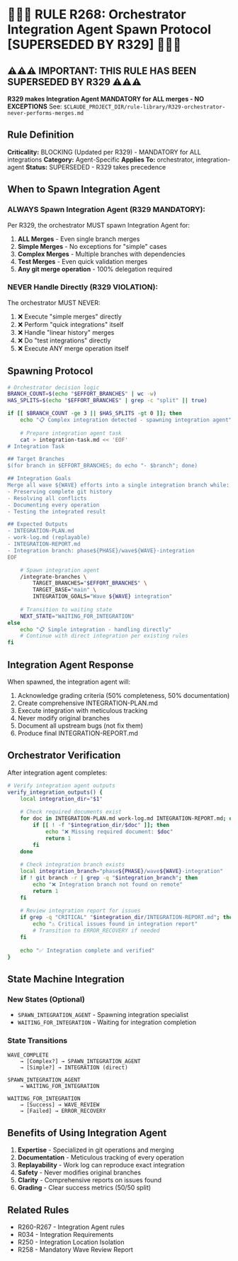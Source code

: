 # 🚨🚨🚨 RULE R268: Orchestrator Integration Agent Spawn Protocol [SUPERSEDED BY R329] 🚨🚨🚨

## ⚠️⚠️⚠️ IMPORTANT: THIS RULE HAS BEEN SUPERSEDED BY R329 ⚠️⚠️⚠️

**R329 makes Integration Agent MANDATORY for ALL merges - NO EXCEPTIONS**
See: `$CLAUDE_PROJECT_DIR/rule-library/R329-orchestrator-never-performs-merges.md`

## Rule Definition
**Criticality:** BLOCKING (Updated per R329) - MANDATORY for ALL integrations
**Category:** Agent-Specific
**Applies To:** orchestrator, integration-agent
**Status:** SUPERSEDED - R329 takes precedence

## When to Spawn Integration Agent

### ALWAYS Spawn Integration Agent (R329 MANDATORY):
Per R329, the orchestrator MUST spawn Integration Agent for:
1. **ALL Merges** - Even single branch merges
2. **Simple Merges** - No exceptions for "simple" cases
3. **Complex Merges** - Multiple branches with dependencies
4. **Test Merges** - Even quick validation merges
5. **Any git merge operation** - 100% delegation required

### NEVER Handle Directly (R329 VIOLATION):
The orchestrator MUST NEVER:
1. ❌ Execute "simple merges" directly
2. ❌ Perform "quick integrations" itself
3. ❌ Handle "linear history" merges
4. ❌ Do "test integrations" directly
5. ❌ Execute ANY merge operation itself

## Spawning Protocol

```bash
# Orchestrator decision logic
BRANCH_COUNT=$(echo "$EFFORT_BRANCHES" | wc -w)
HAS_SPLITS=$(echo "$EFFORT_BRANCHES" | grep -c "split" || true)

if [[ $BRANCH_COUNT -ge 3 || $HAS_SPLITS -gt 0 ]]; then
    echo "📋 Complex integration detected - spawning integration agent"
    
    # Prepare integration agent task
    cat > integration-task.md << 'EOF'
# Integration Task

## Target Branches
$(for branch in $EFFORT_BRANCHES; do echo "- $branch"; done)

## Integration Goals
Merge all wave ${WAVE} efforts into a single integration branch while:
- Preserving complete git history
- Resolving all conflicts
- Documenting every operation
- Testing the integrated result

## Expected Outputs
- INTEGRATION-PLAN.md
- work-log.md (replayable)
- INTEGRATION-REPORT.md
- Integration branch: phase${PHASE}/wave${WAVE}-integration
EOF

    # Spawn integration agent
    /integrate-branches \
        TARGET_BRANCHES="$EFFORT_BRANCHES" \
        TARGET_BASE="main" \
        INTEGRATION_GOALS="Wave ${WAVE} integration"
        
    # Transition to waiting state
    NEXT_STATE="WAITING_FOR_INTEGRATION"
else
    echo "📋 Simple integration - handling directly"
    # Continue with direct integration per existing rules
fi
```

## Integration Agent Response

When spawned, the integration agent will:
1. Acknowledge grading criteria (50% completeness, 50% documentation)
2. Create comprehensive INTEGRATION-PLAN.md
3. Execute integration with meticulous tracking
4. Never modify original branches
5. Document all upstream bugs (not fix them)
6. Produce final INTEGRATION-REPORT.md

## Orchestrator Verification

After integration agent completes:

```bash
# Verify integration agent outputs
verify_integration_outputs() {
    local integration_dir="$1"
    
    # Check required documents exist
    for doc in INTEGRATION-PLAN.md work-log.md INTEGRATION-REPORT.md; do
        if [[ ! -f "$integration_dir/$doc" ]]; then
            echo "❌ Missing required document: $doc"
            return 1
        fi
    done
    
    # Check integration branch exists
    local integration_branch="phase${PHASE}/wave${WAVE}-integration"
    if ! git branch -r | grep -q "$integration_branch"; then
        echo "❌ Integration branch not found on remote"
        return 1
    fi
    
    # Review integration report for issues
    if grep -q "CRITICAL" "$integration_dir/INTEGRATION-REPORT.md"; then
        echo "⚠️ Critical issues found in integration report"
        # Transition to ERROR_RECOVERY if needed
    fi
    
    echo "✅ Integration complete and verified"
}
```

## State Machine Integration

### New States (Optional)
- `SPAWN_INTEGRATION_AGENT` - Spawning integration specialist
- `WAITING_FOR_INTEGRATION` - Waiting for integration completion

### State Transitions
```
WAVE_COMPLETE 
    → [Complex?] → SPAWN_INTEGRATION_AGENT
    → [Simple?] → INTEGRATION (direct)

SPAWN_INTEGRATION_AGENT 
    → WAITING_FOR_INTEGRATION

WAITING_FOR_INTEGRATION
    → [Success] → WAVE_REVIEW
    → [Failed] → ERROR_RECOVERY
```

## Benefits of Using Integration Agent

1. **Expertise** - Specialized in git operations and merging
2. **Documentation** - Meticulous tracking of every operation
3. **Replayability** - Work log can reproduce exact integration
4. **Safety** - Never modifies original branches
5. **Clarity** - Comprehensive reports on issues found
6. **Grading** - Clear success metrics (50/50 split)

## Related Rules
- R260-R267 - Integration Agent rules
- R034 - Integration Requirements
- R250 - Integration Location Isolation
- R258 - Mandatory Wave Review Report